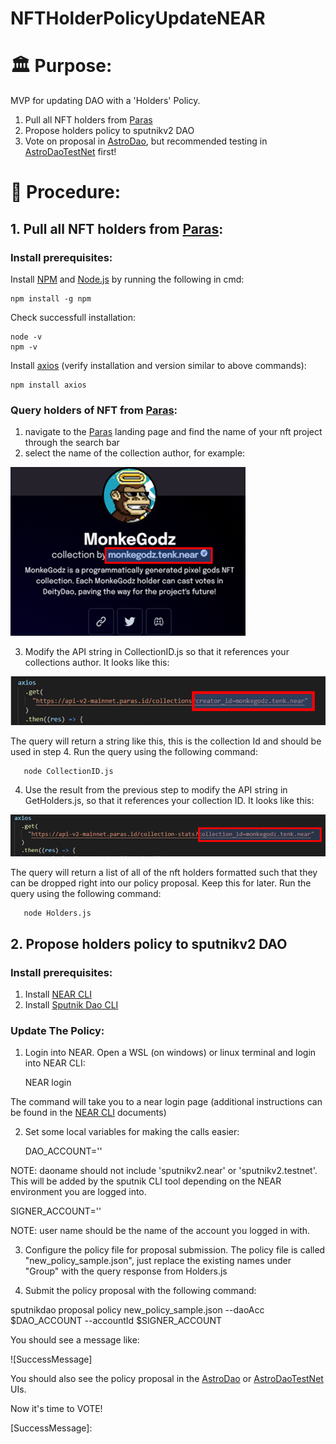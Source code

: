 # NFTHolderPolicyUpdateNEAR
# 🏛️ Purpose:

MVP for updating DAO with a 'Holders' Policy.
1. Pull all NFT holders from [Paras]
2. Propose holders policy to sputnikv2 DAO
3. Vote on proposal in [AstroDao], but recommended testing in [AstroDaoTestNet] first!

# 📘 Procedure:
## 1. Pull all NFT holders from [Paras]:
### Install prerequisites:
 Install [NPM] and [Node.js] by running the following in cmd:
 
    npm install -g npm
    
 Check successfull installation:

    node -v
    npm -v

Install [axios] (verify installation and version similar to above commands):

    npm install axios

### Query holders of NFT from [Paras]:
1. navigate to the [Paras] landing page and find the name of your nft project through the search bar
2. select the name of the collection author, for example:

![CollAuthor]

3. Modify the API string in CollectionID.js so that it references your collections author. It looks like this:

![APIStringColl]

   The query will return a string like this, this is the collection Id and should be used in step 4.
   Run the query using the following command:
   
       node CollectionID.js
 
4. Use the result from the previous step to modify the API string in GetHolders.js, so that it references your collection ID. It looks like this:

![APIStringHolders]

   The query will return a list of all of the nft holders formatted such that they can be dropped right into our policy proposal.  Keep this for later.
   Run the query using the following command:
   
       node Holders.js

## 2. Propose holders policy to sputnikv2 DAO
### Install prerequisites:
1. Install [NEAR CLI]
2. Install [Sputnik Dao CLI]

### Update The Policy:
1. Login into NEAR.  Open a WSL (on windows) or linux terminal and login into NEAR CLI:

   NEAR login
   
The command will take you to a near login page (additional instructions can be found in the [NEAR CLI] documents)

2. Set some local variables for making the calls easier:

   DAO_ACCOUNT='<daoname>'
 
NOTE: daoname should not include 'sputnikv2.near' or 'sputnikv2.testnet'.  This will be added by the sputnik CLI tool depending on the NEAR environment you are logged into.
 
   SIGNER_ACCOUNT='<userName>'

NOTE: user name should be the name of the account you logged in with.
 
3.  Configure the policy file for proposal submission.  The policy file is called "new_policy_sample.json", just replace the existing names under "Group" with the query response from Holders.js
 
4.  Submit the policy proposal with the following command:
 
   sputnikdao proposal policy new_policy_sample.json --daoAcc $DAO_ACCOUNT --accountId $SIGNER_ACCOUNT
 
 You should see a message like:
 
 ![SuccessMessage]

 You should also see the policy proposal in the [AstroDao] or [AstroDaoTestNet] UIs.
 
 Now it's time to VOTE!
 
 
 
[Paras]: https://paras.id/
[AstroDao]: https://astrodao.com/
[AstroDaoTestNet]: https://testnet.app.astrodao.com/my/feed
[NPM]: https://docs.npmjs.com/downloading-and-installing-node-js-and-npm
[Node.js]: https://nodejs.dev/download/package-manager/
[axios]: https://www.npmjs.com/package/axios
[CollAuthor]: https://github.com/OllieMurray/NFTHolderPolicyUpdateNEAR/blob/main/MonkeyGodImage.png "Collection Author"
[APIStringColl]: https://github.com/OllieMurray/NFTHolderPolicyUpdateNEAR/blob/main/CollectionIDAPI.png "API String"
[APIStringHolders]: https://github.com/OllieMurray/NFTHolderPolicyUpdateNEAR/blob/main/HoldersAPI.png "API String"
[NEAR CLI]: https://docs.near.org/docs/tools/near-cli
[Sputnik Dao CLI]: https://www.npmjs.com/package/sputnikdao
[SuccessMessage]:
